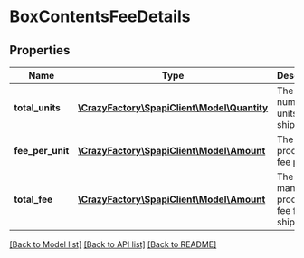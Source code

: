 # BoxContentsFeeDetails

## Properties
Name | Type | Description | Notes
------------ | ------------- | ------------- | -------------
**total_units** | [**\CrazyFactory\SpapiClient\Model\Quantity**](Quantity.md) | The number of units to ship. | [optional] 
**fee_per_unit** | [**\CrazyFactory\SpapiClient\Model\Amount**](Amount.md) | The manual processing fee per unit. | [optional] 
**total_fee** | [**\CrazyFactory\SpapiClient\Model\Amount**](Amount.md) | The total manual processing fee for the shipment. | [optional] 

[[Back to Model list]](../README.md#documentation-for-models) [[Back to API list]](../README.md#documentation-for-api-endpoints) [[Back to README]](../README.md)


